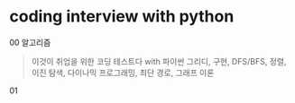 # coding interview with python

00 알고리즘
> 이것이 취업을 위한 코딩 테스트다 with 파이썬
> 그리디, 구현, DFS/BFS, 정렬, 이진 탐색, 다이나믹 프로그래밍, 최단 경로, 그래프 이론

01 
